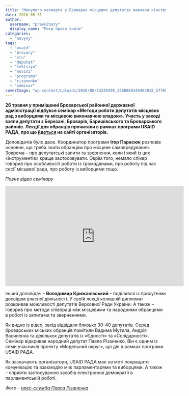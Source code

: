 ```yaml
---
title: "Минулого четверга у Броварах місцевих депутатів навчали «інструментам» їхньої роботи"
date: 2016-05-31
author: 
  username: "pravoZnaty"
  display_name: "Маєш право знати"
categories: 
  - "novyny"
tags: 
  - "usaid"
  - "brovary"
  - "vru"
  - "deputat"
  - "lektsiya"
  - "novini"
  - "programa"
  - "rizanenko"
  - "seminar"
coverImage: "wp-content/uploads/2016/05/13239390_1368868346463018_5776516612096539344_n.jpg"
---
```


**26 травня у приміщенні Броварської районної державної адміністрації відбувся семінар «Методи роботи депутатів місцевих рад з виборцями та місцевою виконавчою владою». Участь у заході взяли депутати з Березані, Броварів, Баришівського та Броварського районів. Лекції для обранців прочитали в рамках програми USAID РАДА, про що [йдеться](http://www.radaprogram.org/radanews/usaid-rada-navchala-deputativ-miscevyh-rad-u-modelnomu-okruzi-roboti-z-vyborcyamy-ta) на сайті організаторів.**

Доповідачів було двоє. Координатор програми **Ігор Парасюк** розповів основне, що треба знати обранцям про місцеве самоврядування. Зокрема – про депутатські запити та звернення, коли і який із цих «інструментів» краще застосовувати. Окрім того, немало спікер говорив про особливості роботи із громадянами, про роботу під час сесії місцевої ради, про роботу із виборцями тощо.

_Повне відео семінару_

<iframe src="https://www.youtube.com/embed/_sI1QI5p6-o" width="560" height="315" frameborder="0" allowfullscreen="allowfullscreen"></iframe>

Інший доповідач – **Володимир Крижанівський** – поділився із присутніми досвідом власної діяльності. У своїй лекції колишній дипломат розкривав можливості депутатів Верховної Ради України. А також – говорив про методи співпраці між місцевими та народними обранцями в роботі із запитами та зверненнями.

Як видно із відео, захід відвідали близько 30-40 депутатів. Серед броварських міських обранців помітили Вадима Мутила, Андрія Василенка та декількох депутатів із «Єдності» та «Солідарності». Семінар відкривав народний депутат Павло Різаненко. Він є одним із семи учасників проекту «Модельний округ», що діє в рамках програми USAID РАДА.

Як зазначають організатори, USAID РАДА має на меті покращити комунікацію та взаємодію між парламентарями та виборцями. А також – сприяти застосуванню засобів електронної демократії в парламентській роботі.

_Фото - [прес-служба Павла Різаненка](https://www.facebook.com/rizanenko.ua/posts/1368868463129673)_
